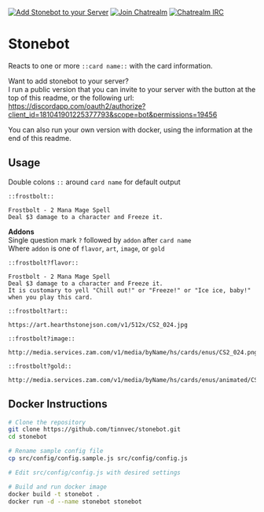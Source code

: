 [![Add Stonebot to your Server][discord-add-badge]][discord-oauth-link]
[![Join Chatrealm][discord-chatrealm-badge]][discord-chatrealm-link]
[![Chatrealm IRC][chatrealm-badge]][chatrealm-link]

# Stonebot
Reacts to one or more `::card name::` with the card information.

Want to add stonebot to your server?  
I run a public version that you can invite to your server with the button at the top of this readme, or the following url: https://discordapp.com/oauth2/authorize?client_id=181041901225377793&scope=bot&permissions=19456

You can also run your own version with docker, using the information at the end of this readme.

## Usage

Double colons `::` around `card name` for default output
```
::frostbolt::

Frostbolt - 2 Mana Mage Spell
Deal $3 damage to a character and Freeze it.
```

**Addons**  
Single question mark `?` followed by `addon` after `card name`  
Where `addon` is one of `flavor`, `art`, `image`, or `gold`
```
::frostbolt?flavor::

Frostbolt - 2 Mana Mage Spell
Deal $3 damage to a character and Freeze it.
It is customary to yell "Chill out!" or "Freeze!" or "Ice ice, baby!" when you play this card.

::frostbolt?art::

https://art.hearthstonejson.com/v1/512x/CS2_024.jpg

::frostbolt?image::

http://media.services.zam.com/v1/media/byName/hs/cards/enus/CS2_024.png

::frostbolt?gold::

http://media.services.zam.com/v1/media/byName/hs/cards/enus/animated/CS2_024_premium.gif
```

## Docker Instructions
```bash
# Clone the repository
git clone https://github.com/tinnvec/stonebot.git
cd stonebot

# Rename sample config file
cp src/config/config.sample.js src/config/config.js

# Edit src/config/config.js with desired settings

# Build and run docker image
docker build -t stonebot .
docker run -d --name stonebot stonebot
```

[discord-oauth-link]: https://discordapp.com/oauth2/authorize?client_id=181041901225377793&scope=bot&permissions=19456
[discord-add-badge]: https://img.shields.io/badge/Discord-Invite%20Stonebot-7289DA.svg?style=flat-square

[discord-chatrealm-link]: https://discord.gg/0vQgQWIkKVUryD0z
[discord-chatrealm-badge]: https://img.shields.io/badge/Discord-Chatrealm-7289DA.svg?style=flat-square

[chatrealm-link]: https://irc.chatrealm.net
[chatrealm-badge]: https://img.shields.io/badge/IRC-Chatrealm-orange.svg?style=flat-square